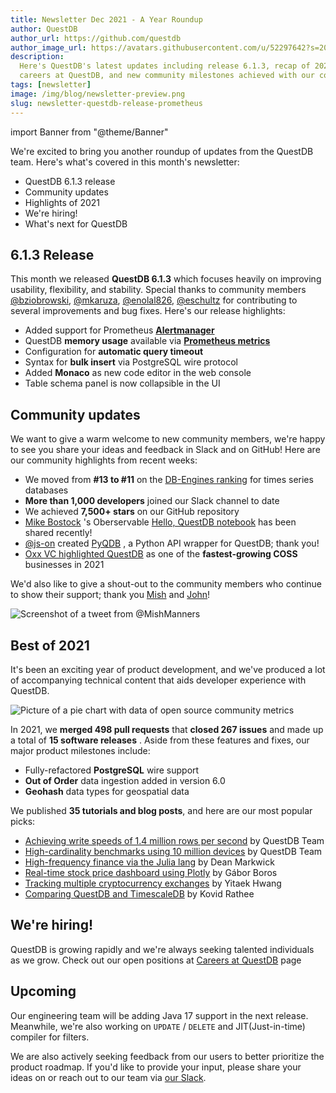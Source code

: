 ```yaml
---
title: Newsletter Dec 2021 - A Year Roundup
author: QuestDB
author_url: https://github.com/questdb
author_image_url: https://avatars.githubusercontent.com/u/52297642?s=200&v=4
description:
  Here's QuestDB's latest updates including release 6.1.3, recap of 2021,
  careers at QuestDB, and new community milestones achieved with our community
tags: [newsletter]
image: /img/blog/newsletter-preview.png
slug: newsletter-questdb-release-prometheus
---
```


import Banner from "@theme/Banner"

<Banner
  alt="Image of QuestDB logo"
  src="/img/blog/newsletter.png"
  width={692}
  height={200}
/>

We're excited to bring you another roundup of updates from the QuestDB team.
Here's what's covered in this month's newsletter:

- QuestDB 6.1.3 release
- Community updates
- Highlights of 2021
- We're hiring!
- What's next for QuestDB

## 6.1.3 Release

This month we released **QuestDB 6.1.3** which focuses heavily on improving
usability, flexibility, and stability. Special thanks to community members
[@bziobrowski](https://github.com/bziobrowski),
[@mkaruza](https://github.com/mkaruza),
[@enolal826](https://github.com/enolal826),
[@eschultz](https://github.com/eschultz) for contributing to several
improvements and bug fixes. Here's our release highlights:

- Added support for Prometheus
  **[Alertmanager](/docs/third-party-tools/prometheus/)**
- QuestDB **memory usage** available via
  **[Prometheus metrics](/docs/third-party-tools/prometheus/#scraping-prometheus-metrics-from-questdb)**
- Configuration for **automatic query timeout**
- Syntax for **bulk insert** via PostgreSQL wire protocol
- Added **Monaco** as new code editor in the web console
- Table schema panel is now collapsible in the UI

## Community updates

We want to give a warm welcome to new community members, we're happy to see you
share your ideas and feedback in Slack and on GitHub! Here are our community
highlights from recent weeks:

- We moved from **#13 to #11** on the
  [DB-Engines ranking](https://db-engines.com/en/ranking/time+series+dbms) for
  times series databases
- **More than 1,000 developers** joined our Slack channel to date
- We achieved **7,500+ stars** on our GitHub repository
- [Mike Bostock](https://twitter.com/mbostock) 's Oberservable
  [Hello, QuestDB notebook](https://observablehq.com/@observablehq/hello-questdb)
  has been shared recently!
- [@js-on](https://github.com/js-on) created
  [PyQDB](https://github.com/js-on/PyQDB) , a Python API wrapper for QuestDB;
  thank you!
- [Oxx VC highlighted QuestDB](https://www.oxx.vc/post/fastest-growing-open-source-startups)
  as one of the **fastest-growing COSS** businesses in 2021

We'd also like to give a shout-out to the community members who continue to show
their support; thank you [Mish](https://twitter.com/MishManners) and
[John](https://twitter.com/jlb333333/status/1466323620477681664)!

![Screenshot of a tweet from @MishManners](/img/blog/2021-12-21/tweet.png)

## Best of 2021

It's been an exciting year of product development, and we've produced a lot of
accompanying technical content that aids developer experience with QuestDB.

![Picture of a pie chart with data of open source community metrics](/img/blog/2021-12-21/2021-community-metrics.png)

In 2021, we **merged 498 pull requests** that **closed 267 issues** and made up
a total of **15 software releases** . Aside from these features and fixes, our
major product milestones include:

- Fully-refactored **PostgreSQL** wire support
- **Out of Order** data ingestion added in version 6.0
- **Geohash** data types for geospatial data

We published **35 tutorials and blog posts**, and here are our most popular
picks:

- [Achieving write speeds of 1.4 million rows per second](/blog/2021/05/10/questdb-release-6-0-tsbs-benchmark/)
  by QuestDB Team
- [High-cardinality benchmarks using 10 million devices](/blog/2021/06/16/high-cardinality-time-series-data-performance/)
  by QuestDB Team
- [High-frequency finance via the Julia lang](/blog/2021/11/22/high-frequency-finance-introduction-julia-lang/)
  by Dean Markwick
- [Real-time stock price dashboard using Plotly](/blog/2021/11/01/plotly-finnhub-realtime-dashboard/)
  by Gábor Boros
- [Tracking multiple cryptocurrency exchanges](/blog/2021/06/18/tracking-multiple-cryptocurrency-exchanges/)
  by Yitaek Hwang
- [Comparing QuestDB and TimescaleDB](https://towardsdatascience.com/questdb-vs-timescaledb-38160a361c0e)
  by Kovid Rathee

## We're hiring!

QuestDB is growing rapidly and we're always seeking talented individuals as we
grow. Check out our open positions at [Careers at QuestDB](/careers/) page

## Upcoming

Our engineering team will be adding Java 17 support in the next release.
Meanwhile, we're also working on `UPDATE` / `DELETE` and JIT(Just-in-time)
compiler for filters.

We are also actively seeking feedback from our users to better prioritize the
product roadmap. If you'd like to provide your input, please share your ideas on
or reach out to our team via [our Slack](http://slack.questdb.io/).
